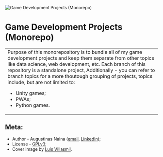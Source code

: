 <img src='http://drive.google.com/uc?export=view&id=1q6FHTWPGtf6PMhDikAKICSBFsr1G_4cF' alt='Game Development Projects (Monorepo)'/>

# Game Development Projects (Monorepo)

<table>
  <tr>
    <td>
      Purpose of this monorepository is to bundle all of my game development projects
      and keep them separate from other topics like data science, web development,
      etc. Each branch of this repository is a standalone project, Additionally - you can refer to branch topics
      for a more thoutough grouping of projects, topics include, but are not limited to:
      <ul>
        <li>Unity games;</li>
        <li>PWAs;</li>
        <li>Python games.</li>
      </ul>
    </td>
  </tr>
</table>

## Meta:

- Author - Augustinas Naina ([email](mailto:augustinasnaina@gmail.com), [LinkedIn](https://www.linkedin.com/in/augustinasn/));
- License - [GPLv3](https://github.com/augustinasn/_game_development_projects/blob/master/LICENSE);
- Cover image by <a href='https://unsplash.com/@villxsmil'>Luis Villasmil</a>.

